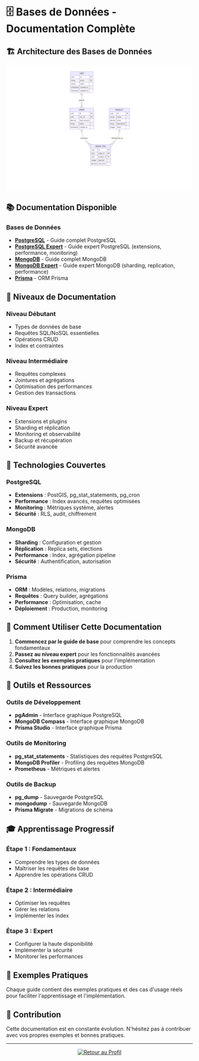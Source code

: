 # 🗄️ Bases de Données - Documentation Complète

## 🏗️ Architecture des Bases de Données

![Diagramme Mermaid](https://raw.githubusercontent.com/jclaudan/jclaudan/main/assets/mermaid/readme-0-fr-databases-readme.png)

## 📚 Documentation Disponible

### Bases de Données

- **[PostgreSQL](./postgresql.md)** - Guide complet PostgreSQL
- **[PostgreSQL Expert](./postgresql-expert.md)** - Guide expert PostgreSQL (extensions, performance, monitoring)
- **[MongoDB](./mongodb.md)** - Guide complet MongoDB
- **[MongoDB Expert](./mongodb-expert.md)** - Guide expert MongoDB (sharding, replication, performance)
- **[Prisma](./prisma.md)** - ORM Prisma

## 🎯 Niveaux de Documentation

### Niveau Débutant
- Types de données de base
- Requêtes SQL/NoSQL essentielles
- Opérations CRUD
- Index et contraintes

### Niveau Intermédiaire
- Requêtes complexes
- Jointures et agrégations
- Optimisation des performances
- Gestion des transactions

### Niveau Expert
- Extensions et plugins
- Sharding et réplication
- Monitoring et observabilité
- Backup et récupération
- Sécurité avancée

## 🚀 Technologies Couvertes

### PostgreSQL
- **Extensions** : PostGIS, pg_stat_statements, pg_cron
- **Performance** : Index avancés, requêtes optimisées
- **Monitoring** : Métriques système, alertes
- **Sécurité** : RLS, audit, chiffrement

### MongoDB
- **Sharding** : Configuration et gestion
- **Réplication** : Replica sets, élections
- **Performance** : Index, agrégation pipeline
- **Sécurité** : Authentification, autorisation

### Prisma
- **ORM** : Modèles, relations, migrations
- **Requêtes** : Query builder, agrégations
- **Performance** : Optimisation, cache
- **Déploiement** : Production, monitoring

## 📖 Comment Utiliser Cette Documentation

1. **Commencez par le guide de base** pour comprendre les concepts fondamentaux
2. **Passez au niveau expert** pour les fonctionnalités avancées
3. **Consultez les exemples pratiques** pour l'implémentation
4. **Suivez les bonnes pratiques** pour la production

## 🔧 Outils et Ressources

### Outils de Développement
- **pgAdmin** - Interface graphique PostgreSQL
- **MongoDB Compass** - Interface graphique MongoDB
- **Prisma Studio** - Interface graphique Prisma

### Outils de Monitoring
- **pg_stat_statements** - Statistiques des requêtes PostgreSQL
- **MongoDB Profiler** - Profiling des requêtes MongoDB
- **Prometheus** - Métriques et alertes

### Outils de Backup
- **pg_dump** - Sauvegarde PostgreSQL
- **mongodump** - Sauvegarde MongoDB
- **Prisma Migrate** - Migrations de schéma

## 🎓 Apprentissage Progressif

### Étape 1 : Fondamentaux
- Comprendre les types de données
- Maîtriser les requêtes de base
- Apprendre les opérations CRUD

### Étape 2 : Intermédiaire
- Optimiser les requêtes
- Gérer les relations
- Implémenter les index

### Étape 3 : Expert
- Configurer la haute disponibilité
- Implémenter la sécurité
- Monitorer les performances

## 📝 Exemples Pratiques

Chaque guide contient des exemples pratiques et des cas d'usage réels pour faciliter l'apprentissage et l'implémentation.

## 🤝 Contribution

Cette documentation est en constante évolution. N'hésitez pas à contribuer avec vos propres exemples et bonnes pratiques.

---

<div align="center">

[![Retour au Profil](https://img.shields.io/badge/🏠_Retour_au_Profil-000000?style=for-the-badge&logo=github&logoColor=white)](../../../../../../../../../README.md)

</div>

